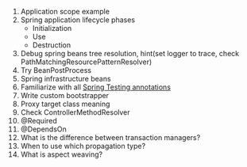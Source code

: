 1. Application scope example
2. Spring application lifecycle phases
    * Initialization 
    * Use
    * Destruction
3. Debug spring beans tree resolution, hint(set logger to trace, check PathMatchingResourcePatternResolver)
4. Try BeanPostProcess
5. Spring infrastructure beans
6. Familiarize with all [Spring Testing annotations](https://docs.spring.io/spring-framework/docs/current/reference/html/testing.html#integration-testing-annotations-spring)
7. Write custom bootstrapper
8. Proxy target class meaning 
9. Check ControllerMethodResolver
10. @Required
11. @DependsOn
12. What is the difference between transaction managers?
13. When to use which propagation type?
14. What is aspect weaving?

